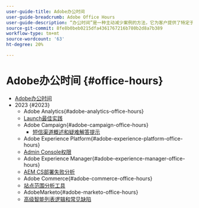 ```yaml
---
user-guide-title: Adobe办公时间
user-guide-breadcrumb: Adobe Office Hours
user-guide-description: “办公时间”是一种主动减少案例的方法，它为客户提供了特定于解决方案的网络研讨会。
source-git-commit: 8fe8b0beb0215dfa4361767216b780b2d8a7b389
workflow-type: tm+mt
source-wordcount: '63'
ht-degree: 20%

---
```



# Adobe办公时间 {#office-hours}

+ [Adobe办公时间](overview.md)
+ 2023 {#2023}
   + Adobe Analytics{#adobe-analytics-office-hours}
   + [Launch最佳实践](2023/launch-best-practices.md)
   + Adobe Campaign{#adobe-campaign-office-hours}
      + [短信渠道概述和疑难解答提示](2023/ac-sms-channel-overview.md)
   + Adobe Experience Platform{#adobe-experience-platform-office-hours}
   + [Admin Console权限](2023/aep-admin-console-permissions.md)
   + Adobe Experience Manager{#adobe-experience-manager-office-hours}
   + [AEM CS部署失败分析](2023/aem-deployment-failures-analysis.md)
   + Adobe Commerce{#adobe-commerce-office-hours}
   + [站点范围分析工具](2023/site-wide-analysis-tool.md)
   + AdobeMarketo{#adobe-marketo-office-hours}
   + [高级智能列表逻辑和常见缺陷](2023/marketo-common-pitfalls.md)